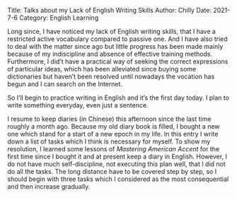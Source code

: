Title: Talks about my Lack of English Writing Skills
Author: Chilly
Date: 2021-7-6
Category: English Learning

Long since, I have noticed my lack of English writing skills, that I have a restricted active vocabulary compared to passive one. And I have also tried to deal with the matter since ago but little progress has been made mainly because of my indiscipline and absence of effective training methods. Furthermore, I did’t have a practical way of seeking the correct expressions of particular ideas, which has been alleviated since buying some dictionaries but haven’t been resolved until nowadays the vocation has begun and I can search on the Internet.

So I’ll begin to practice writing in English and it’s the first day today. I plan to write something everyday, even just a sentence.

I resume to keep diaries (in Chinese) this afternoon since the last time roughly a month ago. Because my old diary book is filled, I bought a new one which stand for a start of a new epoch in my life. In this entry I write down a list of tasks which I think is necessary for myself. To show my resolution, I learned some lessons of *Mastering American Accent* for the first time since I bought it and at present keep a diary in English. However, I do not have much self-discipline, not executing this plan well, that I did not do all the tasks. The long distance have to be covered step by step, so I should begin with three tasks which I considered as the most consequential and then increase gradually.
